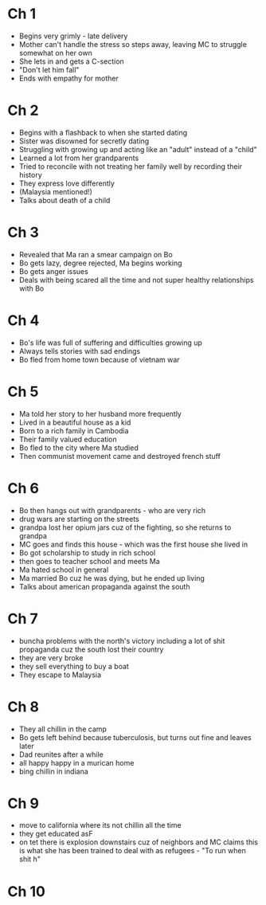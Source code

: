 # Ch 1

- Begins very grimly - late delivery
- Mother can't handle the stress so steps away, leaving MC to struggle somewhat on her own
- She lets in and gets a C-section
- "Don't let him fall"
- Ends with empathy for mother

# Ch 2

- Begins with a flashback to when she started dating
- Sister was disowned for secretly dating
- Struggling with growing up and acting like an "adult" instead of a "child"
- Learned a lot from her grandparents
- Tried to reconcile with not treating her family well by recording their history
- They express love differently
- (Malaysia mentioned!)
- Talks about death of a child

# Ch 3

- Revealed that Ma ran a smear campaign on Bo
- Bo gets lazy, degree rejected, Ma begins working
- Bo gets anger issues
- Deals with being scared all the time and not super healthy relationships with Bo

# Ch 4

- Bo's life was full of suffering and difficulties growing up
- Always tells stories with sad endings
- Bo fled from home town because of vietnam war

# Ch 5

- Ma told her story to her husband more frequently
- Lived in a beautiful house as a kid
- Born to a rich family in Cambodia
- Their family valued education
- Bo fled to the city where Ma studied
- Then communist movement came and destroyed french stuff

# Ch 6

- Bo then hangs out with grandparents - who are very rich
- drug wars are starting on the streets
- grandpa lost her opium jars cuz of the fighting, so she returns to grandpa
- MC goes and finds this house - which was the first house she lived in
- Bo got scholarship to study in rich school
- then goes to teacher school and meets Ma
- Ma hated school in general
- Ma married Bo cuz he was dying, but he ended up living
- Talks about american propaganda against the south

# Ch 7

- buncha problems with the north's victory including a lot of shit propaganda cuz the south lost their country
- they are very broke
- they sell everything to buy a boat
- They escape to Malaysia

# Ch 8

- They all chillin in the camp
- Bo gets left behind because tuberculosis, but turns out fine and leaves later
- Dad reunites after a while
- all happy happy in a murican home
- bing chillin in indiana

# Ch 9

- move to california where its not chillin all the time
- they get educated asF
- on tet there is explosion downstairs cuz of neighbors and MC claims this is what she has been trained to deal with as refugees - "To run when shit h"

# Ch 10
